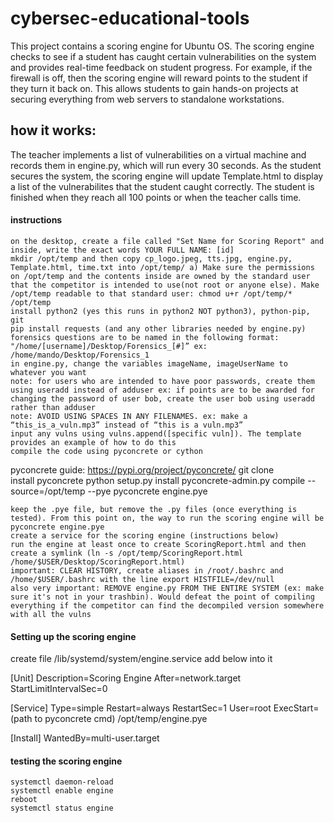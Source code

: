 # cybersec-educational-tools
This project contains a scoring engine for Ubuntu OS. The scoring engine checks to see if a student has caught certain vulnerabilities on the system and provides real-time feedback on student progress. For example, if the firewall is off, then the scoring engine will reward points to the student if they turn it back on. This allows students to gain hands-on projects at securing everything from web servers to standalone workstations. 

## how it works:
The teacher implements a list of vulnerabilities on a virtual machine and records them in engine.py, which will run every 30 seconds. As the student secures the system, the scoring engine will update Template.html to display a list of the vulnerabilites that the student caught correctly. The student is finished when they reach all 100 points or when the teacher calls time. 

#### instructions

    on the desktop, create a file called "Set Name for Scoring Report" and inside, write the exact words YOUR FULL NAME: [id]
    mkdir /opt/temp and then copy cp_logo.jpeg, tts.jpg, engine.py, Template.html, time.txt into /opt/temp/ a) Make sure the permissions on /opt/temp and the contents inside are owned by the standard user that the competitor is intended to use(not root or anyone else). Make /opt/temp readable to that standard user: chmod u+r /opt/temp/* /opt/temp
    install python2 (yes this runs in python2 NOT python3), python-pip, git
    pip install requests (and any other libraries needed by engine.py)
    forensics questions are to be named in the following format: "/home/[username]/Desktop/Forensics_[#]” ex: /home/mando/Desktop/Forensics_1
    in engine.py, change the variables imageName, imageUserName to whatever you want
    note: for users who are intended to have poor passwords, create them using useradd instead of adduser ex: if points are to be awarded for changing the password of user bob, create the user bob using useradd rather than adduser
    note: AVOID USING SPACES IN ANY FILENAMES. ex: make a “this_is_a_vuln.mp3” instead of “this is a vuln.mp3”
    input any vulns using vulns.append([specific vuln]). The template provides an example of how to do this
    compile the code using pyconcrete or cython

pyconcrete guide: https://pypi.org/project/pyconcrete/
git clone <pyconcrete repo> <pyconcre dir>	
install pyconcrete
python setup.py install
pyconcrete-admin.py compile --source=/opt/temp --pye
pyconcrete engine.pye

    keep the .pye file, but remove the .py files (once everything is tested). From this point on, the way to run the scoring engine will be pyconcrete engine.pye
    create a service for the scoring engine (instructions below)
    run the engine at least once to create ScoringReport.html and then create a symlink (ln -s /opt/temp/ScoringReport.html /home/$USER/Desktop/ScoringReport.html)
    important: CLEAR HISTORY, create aliases in /root/.bashrc and /home/$USER/.bashrc with the line export HISTFILE=/dev/null
    also very important: REMOVE engine.py FROM THE ENTIRE SYSTEM (ex: make sure it's not in your trashbin). Would defeat the point of compiling everything if the competitor can find the decompiled version somewhere with all the vulns

#### Setting up the scoring engine

create file /lib/systemd/system/engine.service add below into it

[Unit]
Description=Scoring Engine
After=network.target
StartLimitIntervalSec=0

[Service]
Type=simple
Restart=always
RestartSec=1
User=root
ExecStart=(path to pyconcrete cmd) /opt/temp/engine.pye

[Install]
WantedBy=multi-user.target

#### testing the scoring engine

    systemctl daemon-reload
    systemctl enable engine
    reboot
    systemctl status engine
